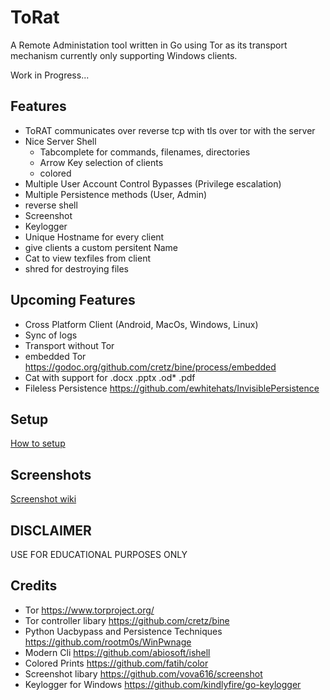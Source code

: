 # ToRat
A Remote Administation tool written in Go using Tor as its transport mechanism
currently only supporting Windows clients.

Work in Progress...

## Features
- ToRAT communicates over reverse tcp with tls over tor with the server
- Nice Server Shell
  - Tabcomplete for commands, filenames, directories
  - Arrow Key selection of clients
  - colored
- Multiple User Account Control Bypasses (Privilege escalation)
- Multiple Persistence methods (User, Admin)
- reverse shell
- Screenshot
- Keylogger
- Unique Hostname for every client
- give clients a custom persitent Name
- Cat to view texfiles from client
- shred for destroying files

## Upcoming Features
- Cross Platform Client (Android, MacOs, Windows, Linux)
- Sync of logs
- Transport without Tor
- embedded Tor https://godoc.org/github.com/cretz/bine/process/embedded
- Cat with support for .docx .pptx .od* .pdf 
- Fileless Persistence https://github.com/ewhitehats/InvisiblePersistence

## Setup
[How to setup](https://github.com/lu4p/ToRAT/wiki/Setup)

## Screenshots
[Screenshot wiki]()
## DISCLAIMER
USE FOR EDUCATIONAL PURPOSES ONLY

## Credits
- Tor https://www.torproject.org/
- Tor controller libary https://github.com/cretz/bine 
- Python Uacbypass and Persistence Techniques https://github.com/rootm0s/WinPwnage 
- Modern Cli https://github.com/abiosoft/ishell 
- Colored Prints https://github.com/fatih/color 
- Screenshot libary https://github.com/vova616/screenshot
- Keylogger for Windows https://github.com/kindlyfire/go-keylogger
